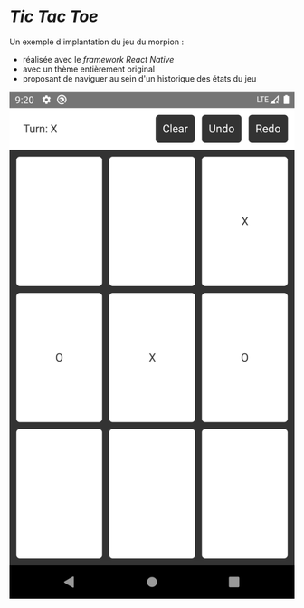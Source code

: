 # *Tic Tac Toe*

Un exemple d'implantation du jeu du morpion :
- réalisée avec le *framework* *React Native*
- avec un thème entièrement original
- proposant de naviguer au sein d'un historique des états du jeu

![](docs/screenshot.png)
